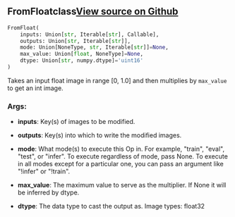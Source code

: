 ## FromFloat<span class="tag">class</span><a class="sourcelink" href=https://github.com/fastestimator/fastestimator/blob/r1.0/fastestimator/op/numpyop/univariate/from_float.py/#L23-L47>View source on Github</a>
```python
FromFloat(
	inputs: Union[str, Iterable[str], Callable],
	outputs: Union[str, Iterable[str]],
	mode: Union[NoneType, str, Iterable[str]]=None,
	max_value: Union[float, NoneType]=None,
	dtype: Union[str, numpy.dtype]='uint16'
)
```
Takes an input float image in range [0, 1.0] and then multiplies by `max_value` to get an int image.


<h3>Args:</h3>


* **inputs**: Key(s) of images to be modified.

* **outputs**: Key(s) into which to write the modified images.

* **mode**: What mode(s) to execute this Op in. For example, "train", "eval", "test", or "infer". To execute regardless of mode, pass None. To execute in all modes except for a particular one, you can pass an argument like "!infer" or "!train".

* **max_value**: The maximum value to serve as the multiplier. If None it will be inferred by dtype.

* **dtype**: The data type to cast the output as. Image types: float32

